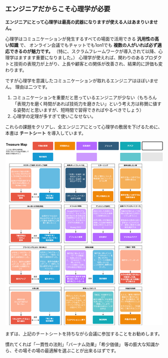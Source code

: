 

## エンジニアだからこそ心理学が必要

**エンジニアにとって心理学は最高の武器になりますが使える人はあまりいません。**

心理学はコミュニケーションが発生するすべての場面で活用できる **汎用性の高い知識** で、
オンライン会議でもチャットでも1on1でも **複数の人がいれば必ず適応できるのが魅力です。** 
（特に、スクラムフレームワークが導入されて以降、心理学はますます重要になりました。）
心理学が使えれば、関わりのあるプロダクトと技術の表現力が上がり、上長や顧客との関係が改善され、結果的に評価も変わります。

ですが心理学を意識したコミュニケーションが取れるエンジニアはほぼいません。
理由は二つです。

1. コミュニケーションを重要だと思っているエンジニアが少ない（もちろん「表現力を磨く時間があれば技術力を磨きたい」という考え方は称賛に値する姿勢だと思いますが、短時間で習得できればやるべきでしょう）
2. 心理学の定理が多すぎて使いこなせない。

これらの課題をクリアし、全エンジニアにとって心理学の敷居を下げるために、本書は **チートシート** を導入しています。

![](https://raw.githubusercontent.com/minegishirei/draw_v1/8c5fba9ef361896b55fc1508a0e2d6c5b39da669/psy-treasure_map.drawio.svg)

まずは、上記のチートシートを持ちながら会議に参加することをお勧めします。

慣れてくれば「一貫性の法則」「バーナム効果」「希少価値」
等の膨大な知識から、その場その場の最適解を選ぶことが出来るはずです。





